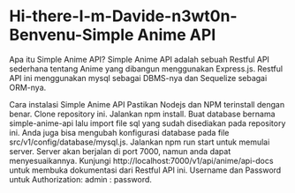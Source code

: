 # Hi-there-I-m-Davide-n3wt0n-Benvenu-Simple Anime API
Apa itu Simple Anime API?
Simple Anime API adalah sebuah Restful API sederhana tentang Anime yang dibangun menggunakan Express.js. Restful API ini menggunakan mysql sebagai DBMS-nya dan Sequelize sebagai ORM-nya.

Cara instalasi Simple Anime API
Pastikan Nodejs dan NPM terinstall dengan benar.
Clone repository ini.
Jalankan npm install.
Buat database bernama simple-anime-api lalu import file sql yang sudah disediakan pada repository ini. Anda juga bisa mengubah konfigurasi database pada file src/v1/config/database/mysql.js.
Jalankan npm run start untuk memulai server. Server akan berjalan di port 7000, namun anda dapat menyesuaikannya.
Kunjungi http://localhost:7000/v1/api/anime/api-docs untuk membuka dokumentasi dari Restful API ini.
Username dan Password untuk Authorization: admin : password.
